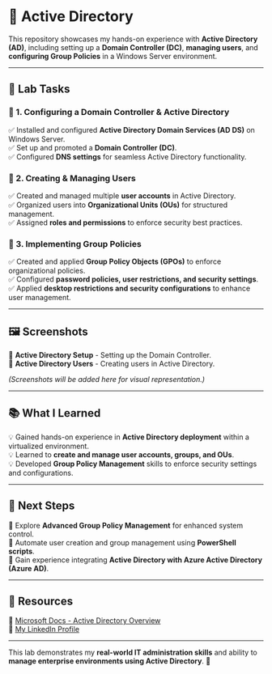 # 🏢 Active Directory

This repository showcases my hands-on experience with **Active Directory (AD)**, including setting up a **Domain Controller (DC)**, **managing users**, and **configuring Group Policies** in a Windows Server environment.

---

## 📝 Lab Tasks  

### 🔹 1. Configuring a Domain Controller & Active Directory  
✅ Installed and configured **Active Directory Domain Services (AD DS)** on Windows Server.  
✅ Set up and promoted a **Domain Controller (DC)**.  
✅ Configured **DNS settings** for seamless Active Directory functionality.  

### 🔹 2. Creating & Managing Users  
✅ Created and managed multiple **user accounts** in Active Directory.  
✅ Organized users into **Organizational Units (OUs)** for structured management.  
✅ Assigned **roles and permissions** to enforce security best practices.  

### 🔹 3. Implementing Group Policies  
✅ Created and applied **Group Policy Objects (GPOs)** to enforce organizational policies.  
✅ Configured **password policies, user restrictions, and security settings**.  
✅ Applied **desktop restrictions and security configurations** to enhance user management.  

---

## 🖼 Screenshots  

🔹 **Active Directory Setup** - Setting up the Domain Controller.  
🔹 **Active Directory Users** - Creating users in Active Directory.  

*(Screenshots will be added here for visual representation.)*  

---

## 📚 What I Learned  

💡 Gained hands-on experience in **Active Directory deployment** within a virtualized environment.  
💡 Learned to **create and manage user accounts, groups, and OUs**.  
💡 Developed **Group Policy Management** skills to enforce security settings and configurations.  

---

## 🎯 Next Steps  

🚀 Explore **Advanced Group Policy Management** for enhanced system control.  
🚀 Automate user creation and group management using **PowerShell scripts**.  
🚀 Gain experience integrating **Active Directory with Azure Active Directory (Azure AD)**.  

---

## 🔗 Resources  

📖 [Microsoft Docs - Active Directory Overview](https://learn.microsoft.com/en-us/windows-server/identity/ad-ds/)  
🔗 [My LinkedIn Profile](https://www.linkedin.com/in/colby-nelson-330511303)  

---

This lab demonstrates my **real-world IT administration skills** and ability to **manage enterprise environments using Active Directory**. 🚀  
